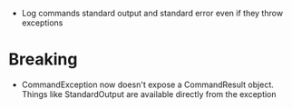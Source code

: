 - Log commands standard output and standard error even if they throw exceptions
# Breaking
- CommandException now doesn't expose a CommandResult object. Things like StandardOutput are available directly from the exception
